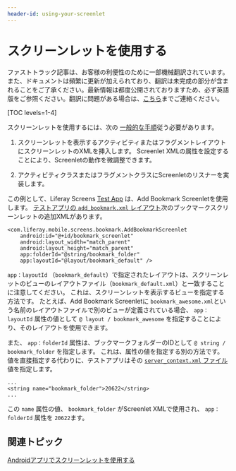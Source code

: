 ```yaml
---
header-id: using-your-screenlet
---
```


# スクリーンレットを使用する

<p class="alert alert-info"><span class="wysiwyg-color-blue120">ファストトラック記事は、お客様の利便性のために一部機械翻訳されています。また、ドキュメントは頻繁に更新が加えられており、翻訳は未完成の部分が含まれることをご了承ください。最新情報は都度公開されておりますため、必ず英語版をご参照ください。翻訳に問題がある場合は、<a href="mailto:support-content-jp@liferay.com">こちら</a>までご連絡ください。</span></p>

[TOC levels=1-4]

スクリーンレットを使用するには、次の [一般的な手順](/docs/7-1/tutorials/-/knowledge_base/t/using-screenlets-in-android-apps)従う必要があります。

1.  スクリーンレットを表示するアクティビティまたはフラグメントレイアウトにスクリーンレットのXMLを挿入します。 Screenlet XMLの属性を設定することにより、Screenletの動作を微調整できます。

2.  アクティビティクラスまたはフラグメントクラスにScreenletのリスナーを実装します。

この例として、Liferay Screens [Test App](https://github.com/liferay/liferay-screens/tree/master/android/samples/test-app) は、Add Bookmark Screenletを使用します。 [テストアプリの `add_bookmark.xml` レイアウト](https://github.com/liferay/liferay-screens/blob/master/android/samples/test-app/src/main/res/layout/add_bookmark.xml)次のブックマークスクリーンレットの追加XMLがあります。

    <com.liferay.mobile.screens.bookmark.AddBookmarkScreenlet
        android:id="@+id/bookmark_screenlet"
        android:layout_width="match_parent"
        android:layout_height="match_parent"
        app:folderId="@string/bookmark_folder"
        app:layoutId="@layout/bookmark_default" />

`app：layoutId` （`bookmark_default`）で指定されたレイアウトは、スクリーンレットのビューのレイアウトファイル（`bookmark_default.xml`）と一致することに注意してください。 これは、スクリーンレットを表示するビューを指定する方法です。 たとえば、Add Bookmark Screenletに `bookmark_awesome.xml`という名前のレイアウトファイルで別のビューが定義されている場合、 `app：layoutId` 属性の値として `@ layout / bookmark_awesome` を指定することにより、そのレイアウトを使用できます。

また、 `app：folderId` 属性は、ブックマークフォルダーのIDとして `@ string / bookmark_folder` を指定します。 これは、属性の値を指定する別の方法です。 値を直接指定する代わりに、テストアプリはその [`server_context.xml` ファイル](https://github.com/liferay/liferay-screens/blob/master/android/samples/test-app/src/main/res/values/server_context.xml#L23-L24)値を指定します。

    ...
    <string name="bookmark_folder">20622</string>
    ...

この `name` 属性の値、 `bookmark_folder` がScreenlet XMLで使用され、 `app：folderId` 属性を `20622`ます。

## 関連トピック

[Androidアプリでスクリーンレットを使用する](/docs/7-1/tutorials/-/knowledge_base/t/using-screenlets-in-android-apps)
